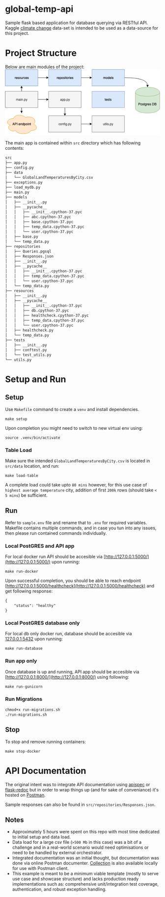 # global-temp-api
Sample flask based application for database querying via RESTful API. Kaggle [climate change](https://www.kaggle.com/berkeleyearth/climate-change-earth-surface-temperature-data) data-set is intended to be used as a data-source for this project.

# Project Structure
Below are main modules of the project:
![API-Diagram](./src/docs/diagram-api.png)

The main app is contained within `src` directory which has following contents:
```
src
├── app.py
├── config.py
├── data
│   └── GlobalLandTemperaturesByCity.csv
├── exceptions.py
├── load_mydb.py
├── main.py
├── models
│   ├── __init__.py
│   ├── __pycache__
│   │   ├── __init__.cpython-37.pyc
│   │   ├── abc.cpython-37.pyc
│   │   ├── base.cpython-37.pyc
│   │   ├── temp_data.cpython-37.pyc
│   │   └── user.cpython-37.pyc
│   ├── base.py
│   └── temp_data.py
├── repositories
│   ├── Queries.pgsql
│   ├── Responses.json
│   ├── __init__.py
│   ├── __pycache__
│   │   ├── __init__.cpython-37.pyc
│   │   ├── temp_data.cpython-37.pyc
│   │   └── user.cpython-37.pyc
│   └── temp_data.py
├── resources
│   ├── __init__.py
│   ├── __pycache__
│   │   ├── __init__.cpython-37.pyc
│   │   ├── db.cpython-37.pyc
│   │   ├── healthcheck.cpython-37.pyc
│   │   ├── temp_data.cpython-37.pyc
│   │   └── user.cpython-37.pyc
│   ├── healthcheck.py
│   └── temp_data.py
├── tests
│   ├── __init__.py
│   ├── conftest.py
│   └── test_utils.py
└── utils.py
```

# Setup and Run

## Setup
Use `Makefile` command to create a `venv` and install dependencies.
```
make setup
```
Upon completion you might need to switch to new virtual env using:
```
source .venv/bin/activate
```
### Table Load
Make sure the intended `GlobalLandTemperaturesByCity.csv` is located in `src/data` location, and run:
```
make load-table
```
A complete load could take upto `80 mins` however, for this use case of `highest average temperature` city, addition of first `200k` rows (should take `< 5 mins`) be sufficient.

## Run
Refer to `sample.env` file and rename that to `.env` for required variables. Makefile contains multiple commands, and in case you tun into any issues, then please run contained commands individually.

### Local PostGRES and API app
For local docker run API should be accesible via [http://127.0.0.1:5000/](http://127.0.0.1:5000/) upon running:
```
make run-docker
```
Upon successful completion, you should be able to reach endpoint [http://127.0.0.1:5000/healthcheck](http://127.0.0.1:5000/healthcheck) and get following response:
```json5
{
    "status": "healthy"
}
```

### Local PostGRES database only
For local db only docker run, database should be accesible via [127.0.0.1:5432](127.0.0.1:5432) upon running:
```
make run-database
```
### Run app only 
Once database is up and running, API app should be accesible via [http://127.0.0.1:8000/](http://127.0.0.1:8000/) using following:
```
make run-gunicorn
```
### Run Migrations
```
chmod+x run-migrations.sh
./run-migrations.sh
```

## Stop
To stop and remove running containers:
```
make stop-docker
```

# API Documentation
The original intent was to integrate API documentation using [apispec](https://apispec.readthedocs.io/en/latest/) or [flask-redoc](https://github.com/mzaglia/flask-redoc) but in order to wrap things up (and for sake of conveniance) it's hosted on [Postman](https://documenter.getpostman.com/view/6285699/TVzXCuxz). 

Sample responses can also be found in `src/repositories/Responses.json`.

## Notes
- Approximately 5 hours were spent on this repo with most time dedicated to initial setup and data load.
- Data load for a large csv file (`>500 Mb` in this case) was a bit of a challenge and in a real-world scenario would need optimisations or need to be handled by external orchestrator.
- Integrated documentation was an initial thought, but documentation was done via online Postman documenter. [Collection](./collection_postman.postman_collection.json) is also available locally for use with Postman client.
- This example is meant to be a minimum viable template (mostly to serve use case and showcase structure) and lacks production ready implementations such as: comprehensive unit/integration test coverage, authentication, and robust exception handling.